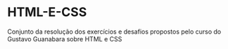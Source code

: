 # HTML-E-CSS
Conjunto da resolução dos exercícios e desafios propostos pelo curso do Gustavo Guanabara sobre HTML e CSS
